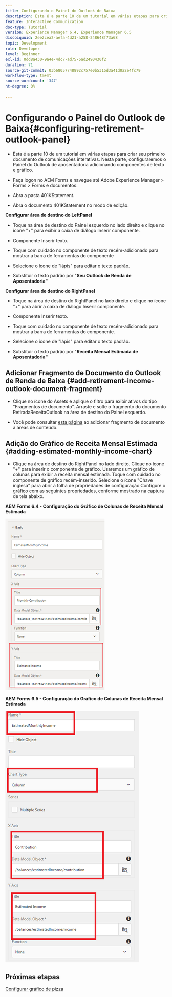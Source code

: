 ```yaml
---
title: Configurando o Painel do Outlook de Baixa
description: Esta é a parte 10 de um tutorial em várias etapas para criar seu primeiro documento de comunicações interativas. Nesta parte, configuraremos o Painel do Outlook de aposentadoria adicionando componentes de texto e gráfico.
feature: Interactive Communication
doc-type: Tutorial
version: Experience Manager 6.4, Experience Manager 6.5
discoiquuid: 2ee2cea2-aefa-4d21-a258-248648f73a68
topic: Development
role: Developer
level: Beginner
exl-id: 0dd8a430-9a4e-4dc7-ad75-6ad2490430f2
duration: 71
source-git-commit: 03b68057748892c757e0b5315d3a41d0a2e4fc79
workflow-type: tm+mt
source-wordcount: '347'
ht-degree: 0%

---
```


# Configurando o Painel do Outlook de Baixa{#configuring-retirement-outlook-panel}

* Esta é a parte 10 de um tutorial em várias etapas para criar seu primeiro documento de comunicações interativas. Nesta parte, configuraremos o Painel do Outlook de aposentadoria adicionando componentes de texto e gráfico.

* Faça logon no AEM Forms e navegue até Adobe Experience Manager > Forms > Forms e documentos.

* Abra a pasta 401KStatement.

* Abra o documento 401KStatement no modo de edição.

**Configurar área de destino do LeftPanel**

* Toque na área de destino do Painel esquerdo no lado direito e clique no ícone &quot;+&quot; para exibir a caixa de diálogo Inserir componente.

* Componente Inserir texto.

* Toque com cuidado no componente de texto recém-adicionado para mostrar a barra de ferramentas do componente

* Selecione o ícone de &quot;lápis&quot; para editar o texto padrão.

* Substituir o texto padrão por &quot;**Seu Outlook de Renda de Aposentadoria&quot;**

**Configurar área de destino do RightPanel**

* Toque na área de destino do RightPanel no lado direito e clique no ícone &quot;+&quot; para abrir a caixa de diálogo Inserir componente.

* Componente Inserir texto.

* Toque com cuidado no componente de texto recém-adicionado para mostrar a barra de ferramentas do componente.

* Selecione o ícone de &quot;lápis&quot; para editar o texto padrão.

* Substituir o texto padrão por &quot;**Receita Mensal Estimada de Aposentadoria&quot;**

## Adicionar Fragmento de Documento do Outlook de Renda de Baixa {#add-retirement-income-outlook-document-fragment}

* Clique no ícone do Assets e aplique o filtro para exibir ativos do tipo &quot;Fragmentos de documento&quot;. Arraste e solte o fragmento do documento RetiradaReceitaOutlook na área de destino do Painel esquerdo.

* Você pode consultar [esta página](https://experienceleague.adobe.com/docs/experience-manager-learn/forms/ic-web-channel-tutorial/partseven.html?lang=pt-BR) ao adicionar fragmento de documento a áreas de conteúdo.

## Adição do Gráfico de Receita Mensal Estimada {#adding-estimated-monthly-income-chart}

* Clique na área de destino do RightPanel no lado direito. Clique no ícone &quot;+&quot; para inserir o componente de gráfico. Usaremos um gráfico de colunas para exibir a receita mensal estimada. Toque com cuidado no componente de gráfico recém-inserido. Selecione o ícone &quot;Chave inglesa&quot; para abrir a folha de propriedades de configuração.Configure o gráfico com as seguintes propriedades, conforme mostrado na captura de tela abaixo.

**AEM Forms 6.4 - Configuração do Gráfico de Colunas de Receita Mensal Estimada**

![formulário64](assets/estimatedmonthlyincomechart.png)

**AEM Forms 6.5 - Configuração do Gráfico de Colunas de Receita Mensal Estimada**

![formulários65](assets/estimatedmonthlyincomechart65.PNG)

## Próximas etapas

[Configurar gráfico de pizza](./parteleven.md)

